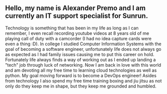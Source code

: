## Hello, my name is Alexander Premo and I am currently an IT support specialist for Sunrun.

Technology is something that has been in my life as long as I can remember, I even recall recording youtube videos at 8 years old of me playing call of duty with a camcorder (I had no idea capture cards were even a thing :D). In college I studied Computer Information Systems with the goal of becoming a software engineer, unfortunately life does not always go as expected as I had family issues causing me to put this career on hold. Fortunately life always finds a way of working out as I ended up landing a "tech" job through luck of networking. Now I am back in love with this world and am devoting all my free time to learning cloud technologies as well as python. My goal moving forward is to become a DevOps engineer! Asides from technology I also spend my free time training boxing and jiu jitsu as not only do they keep me in shape, but they keep me grounded and humbled.

<!--
**AlexanderPremo/AlexanderPremo** is a ✨ _special_ ✨ repository because its `README.md` (this file) appears on your GitHub profile.

Here are some ideas to get you started:

